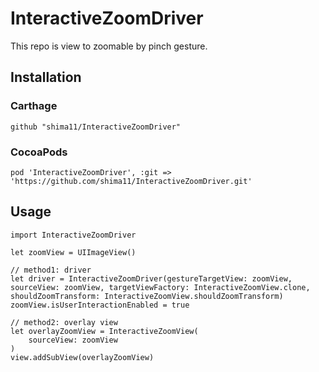 # InteractiveZoomDriver
This repo is view to zoomable by pinch gesture.

## Installation

### Carthage

```
github "shima11/InteractiveZoomDriver"
```

### CocoaPods

```
pod 'InteractiveZoomDriver', :git => 'https://github.com/shima11/InteractiveZoomDriver.git'
```

## Usage

```
import InteractiveZoomDriver

let zoomView = UIImageView()

// method1: driver
let driver = InteractiveZoomDriver(gestureTargetView: zoomView, sourceView: zoomView, targetViewFactory: InteractiveZoomView.clone, shouldZoomTransform: InteractiveZoomView.shouldZoomTransform)
zoomView.isUserInteractionEnabled = true

// method2: overlay view
let overlayZoomView = InteractiveZoomView(
    sourceView: zoomView
)
view.addSubView(overlayZoomView)

```
